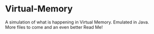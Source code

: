 # Virtual-Memory

A simulation of what is happening in Virtual Memory. Emulated in Java. More files to come and an even better Read Me!
